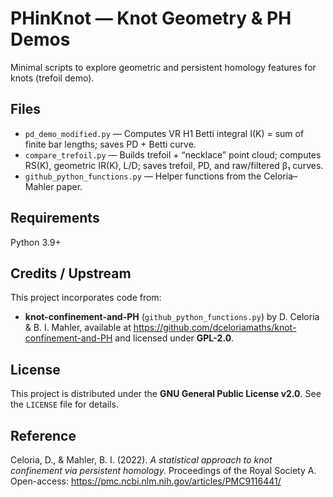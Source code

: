 # PHinKnot — Knot Geometry & PH Demos

Minimal scripts to explore geometric and persistent homology features for knots (trefoil demo).

## Files
- `pd_demo_modified.py` — Computes VR H1 Betti integral I(K) = sum of finite bar lengths; saves PD + Betti curve.
- `compare_trefoil.py` — Builds trefoil + “necklace” point cloud; computes RS(K), geometric IR(K), L/D; saves trefoil, PD, and raw/filtered β₁ curves.
- `github_python_functions.py` — Helper functions from the Celoria–Mahler paper.

## Requirements
Python 3.9+

## Credits / Upstream
This project incorporates code from:
- **knot-confinement-and-PH** (`github_python_functions.py`) by D. Celoria & B. I. Mahler,
  available at https://github.com/dceloriamaths/knot-confinement-and-PH
  and licensed under **GPL-2.0**.

## License
This project is distributed under the **GNU General Public License v2.0**.
See the `LICENSE` file for details.

## Reference
Celoria, D., & Mahler, B. I. (2022).
*A statistical approach to knot confinement via persistent homology.*
Proceedings of the Royal Society A.
Open-access: https://pmc.ncbi.nlm.nih.gov/articles/PMC9116441/
